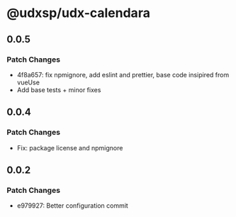 # @udxsp/udx-calendara

## 0.0.5

### Patch Changes

-   4f8a657: fix npmignore, add eslint and prettier, base code insipired from vueUse
-   Add base tests + minor fixes

## 0.0.4

### Patch Changes

-   Fix: package license and npmignore

## 0.0.2

### Patch Changes

-   e979927: Better configuration commit
